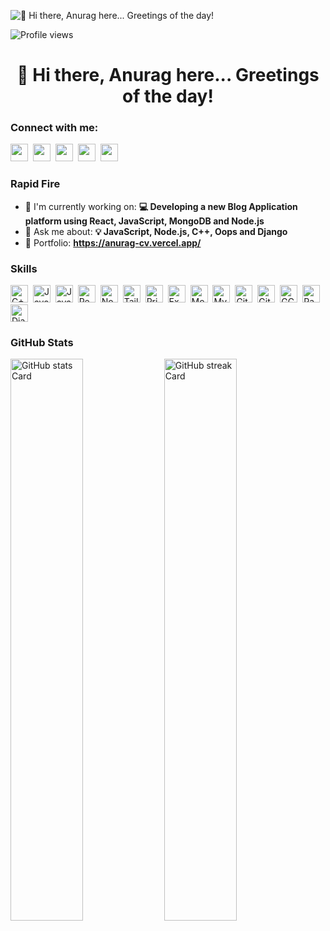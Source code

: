 ![👋 Hi there, Anurag here... Greetings of the day! ](https://drive.google.com/file/d/1AFafF8jiOK_tc70B2VsSNgKPvDtbDZ97/view?usp=sharing)

![Profile views](https://komarev.com/ghpvc/?username=17AnuragMishra&label=Profile%20views&color=0e75b6&style=flat)

<div id="toc">
  <ul align="center" style="list-style: none">
    <summary>
      <h1>
        👋 Hi there, Anurag here... Greetings of the day! 
      </h1>
    </summary>
  </ul>
</div>

**<h3 align="left">Connect with me:</h3>** 
<p align="left"><a href="anuragmishra0521@gmail.com " target="_blank"><img src="https://img.shields.io/badge/Gmail-D14836?style=for-the-badge&logo=gmail&logoColor=white" height="28" style="margin-right: 4px"></a> <a href="https://www.linkedin.com/in/17AnuragMishra" target="_blank"><img src="https://img.shields.io/badge/LinkedIn-0077B5?style=for-the-badge&logo=linkedin&logoColor=white" height="28" style="margin-right: 4px"></a> <a href="https://twitter.com/17AnuragMishra" target="_blank"><img src="https://img.shields.io/badge/Twitter-000000?style=for-the-badge&logo=X&logoColor=white" height="28" style="margin-right: 4px"></a> <a href="https://www.youtube.com/@problemscracked" target="_blank"><img src="https://img.shields.io/badge/YouTube-FF0000?style=for-the-badge&logo=youtube&logoColor=white" height="28" style="margin-right: 4px"></a> <a href="https://github.com/17AnuragMishra" target="_blank"><img src="https://img.shields.io/badge/GitHub-100000?style=for-the-badge&logo=github&logoColor=white" height="28" style="margin-right: 4px"></a></p>

**<h3 align="left">Rapid Fire</h3>**

- 💼 I'm currently working on: **💻 Developing a new Blog Application platform using React, JavaScript, MongoDB and Node.js**
- 💬 Ask me about: **💡 JavaScript, Node.js, C++, Oops and Django**
- 📂 Portfolio: **<a href="https://anurag-cv.vercel.app/" target="_blank">https://anurag-cv.vercel.app/</a>**

 **<h3 align="left">Skills</h3>**

<p align="left"><img src="https://cdn.jsdelivr.net/gh/devicons/devicon/icons/cplusplus/cplusplus-plain.svg" height="28" alt="C++" style="margin-right: 4px"> <img src="https://cdn.jsdelivr.net/gh/devicons/devicon@latest/icons/java/java-original-wordmark.svg" height="28" alt="Java" style="margin-right: 4px"> <img src="https://img.shields.io/badge/JavaScript-F7DF1C?logo=javascript&logoColor=white" height="28" alt="JavaScript" style="margin-right: 4px"> <img src="https://img.shields.io/badge/React-20232A?logo=react&logoColor=61DAFB" height="28" alt="React" style="margin-right: 4px"> <img src="https://img.shields.io/badge/Node.js-8CC84B?logo=node.js&logoColor=white" height="28" alt="Node.js" style="margin-right: 4px"> <img src="https://img.shields.io/badge/Tailwind_CSS-38B2AC?logo=tailwind-css&logoColor=white" height="28" alt="Tailwind CSS" style="margin-right: 4px"> <img src="https://img.shields.io/badge/Prisma-2D3748?logo=prisma&logoColor=white" height="28" alt="Prisma" style="margin-right: 4px"> <img src="https://img.shields.io/badge/Express-000000?logo=express&logoColor=white" height="28" alt="Express" style="margin-right: 4px"> <img src="https://img.shields.io/badge/MongoDB-4EA94B?logo=mongodb&logoColor=white" height="28" alt="MongoDB" style="margin-right: 4px"> <img src="https://img.shields.io/badge/MySQL-4479A1?logo=mysql&logoColor=white" height="28" alt="MySQL" style="margin-right: 4px"> <img src="https://cdn.jsdelivr.net/gh/devicons/devicon@latest/icons/github/github-original-wordmark.svg" height="28" alt="GitHub" style="margin-right: 4px"> <img src="https://cdn.jsdelivr.net/gh/devicons/devicon@latest/icons/git/git-original-wordmark.svg" height="28" alt="Git" style="margin-right: 4px"> <img src="https://cdn.jsdelivr.net/gh/devicons/devicon/icons/googlecloud/googlecloud-original.svg" height="28" alt="GCP" style="margin-right: 4px"> <img src="https://cdn.jsdelivr.net/gh/devicons/devicon/icons/pandas/pandas-original-wordmark.svg" height="28" alt="Pandas" style="margin-right: 4px"> <img src="https://cdn.jsdelivr.net/gh/devicons/devicon@latest/icons/django/django-plain-wordmark.svg" height="28" alt="Django" style="margin-right: 4px"></p>

 **<h3 align="left">GitHub Stats</h3>**

<p align="left">
  <img width="48%" src="https://github-readme-stats.vercel.app/api?username=17AnuragMishra&theme=react&hide_title=false&hide_rank=false&show_icons=false&include_all_commits=false&count_private=true&line_height=23" alt="GitHub stats Card" />
  <img width="48%" src="https://streak-stats.demolab.com/?user=17AnuragMishra&theme=react&hide_border=false&date_format=M+j%5B%2C+Y%5D&mode=daily&hide_total_contributions=false&hide_current_streak=false&hide_longest_streak=false&card_height=200" alt="GitHub streak Card" />
</p>

<!-- <p align="left">
  <img width="48%" src="https://github-readme-stats.vercel.app/api/top-langs?username=17AnuragMishra&theme=react&hide_title=false&layout=compact&langs_count=6&hide_progress=false&card_width=400" alt="GitHub top-langs Card" />
</p>
-->

